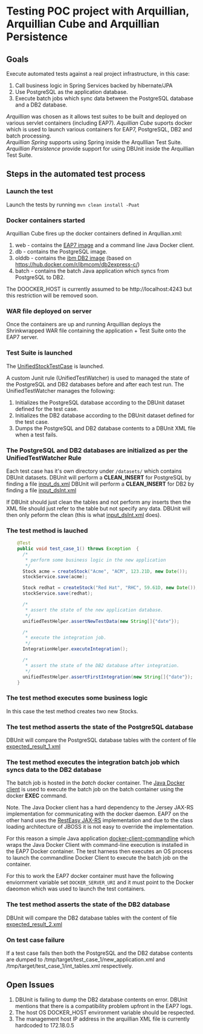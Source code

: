 # Testing POC project with Arquillian, Arquillian Cube and Arquillian Persistence
## Goals
Execute automated tests against a real project infrastructure, in this case:
1. Call business logic in Spring Services backed by hibernate/JPA
2. Use PostgreSQL as the application database.
3. Execute batch jobs which sync data between the PostgreSQL database and a DB2 database.

*Arquillian* was chosen as it allows test suites to be built and deployed on various servlet containers (including EAP7).   *Aquillian Cube* suports docker which is used to launch various containers for EAP7, PostgreSQL, DB2 and batch processing.  
*Arquillian Spring* supports using Spring inside the Arqulllian Test Suite.  
*Arquillian Persistence* provide support for using DBUnit inside the Arquillian Test Suite.  

## Steps in the automated test process

### Launch the test
Launch the tests by running `mvn clean install -Puat`

### Docker containers started 
Arquillian Cube fires up the docker containers defined in Arqullian.xml:
1. web - contains the [EAP7 image](https://hub.docker.com/r/scottysinclair/eap-test/) and a command line Java Docker client.
2. db - contains the PostgreSQL image.
3. olddb - contains the [ibm DB2 image](https://hub.docker.com/r/scottysinclair/db2-express-sr/) (based on https://hub.docker.com/r/ibmcom/db2express-c/)
4. batch - contains the batch Java application which syncs from PostgreSQL to DB2.

The DOOCKER_HOST is currently assumed to be http://localhost:4243 but this restriction will be removed soon.

### WAR file deployed on server
Once the containers are up and running Arquillian deploys the Shrinkwrapped WAR file containing the application + Test Suite onto the EAP7 server.

### Test Suite is launched
The [UnifiedStockTestCase](./src/test/java/com/acme/spring/hibernate/service/impl/UnifiedStockTestCase.java) is launched.

A custom Junit rule (UnifiedTestWatcher) is used to managed the state of the PostgreSQL and DB2 databases before and after each test run. The UnifiedTestWatcher manages the following:
1. Initializes the PostgreSQL database according to the DBUnit dataset defined for the test case.
2. Initializes the DB2 database according to the DBUnit dataset defined for the test case.
3. Dumps the PostgreSQL and DB2 database contents to a DBUnit XML file when a test fails.

### The PostgreSQL and DB2 databases are initialized as per the UnifiedTestWatcher Rule
Each test case has it's own directory under `/datasets/` which contains DBUnit datasets.
DBUnit will perform a **CLEAN_INSERT** for PostgreSQL by finding a file [input_ds.xml](./src/test/resources/datasets/test_case_1/input_ds.xml)
DBUnit will perform a **CLEAN_INSERT** for DB2 by finding a file [input_dsInt.xml](./src/test/resources/datasets/test_case_1/input_dsInt.xml)

If DBUnit should just clean the tables and not perform any inserts then the XML file should just refer to the table but not specify any data. DBUnit will then only peform the clean (this is what [input_dsInt.xml](./src/test/resources/datasets/test_case_1/input_dsInt.xml) does).

### The test method is lauched
```Java
    @Test
    public void test_case_1() throws Exception  {
      /*
       * perform some business logic in the new application
       */
      Stock acme = createStock("Acme", "ACM", 123.21D, new Date());
      stockService.save(acme);

      Stock redhat = createStock("Red Hat", "RHC", 59.61D, new Date());
      stockService.save(redhat);

      /*
       * assert the state of the new application database.
       */
      unifiedTestHelper.assertNewTestData(new String[]{"date"});

      /*
       * execute the integration job.
       */
      IntegrationHelper.executeIntegration();

      /*
       * assert the state of the DB2 database after integration.
       */
      unifiedTestHelper.assertFirstIntegration(new String[]{"date"});
    }
```

### The test method executes some business logic
In this case the test method creates two new Stocks.

### The test method asserts the state of the PostgreSQL database
DBUnit will compare the PostgreSQL database tables with the content of file [expected_result_1.xml](src/test/resources/datasets/test_case_1/expected_result_1.xml)

### The test method executes the integration batch job which syncs data to the DB2 database
The batch job is hosted in the *batch* docker container. The [Java Docker client](https://github.com/docker-java/docker-java) is used to execute the batch job on the batch container using the docker **EXEC** command.

Note. The Java Docker client has a hard dependency to the Jersey JAX-RS implementation for communicating with the docker daemon. EAP7 on the other hand uses the [RestEasy JAX-RS](http://resteasy.jboss.org/) implementation and due to the class loading architecture of JBOSS it is not easy to override the implementation.

For this reason a simple Java application [docker-client-commandline](https://github.com/scottysinclair/docker-client-commandline) which wraps the Java Docker Client with command-line execution is installed in the EAP7 Docker container. The test harness then executes an OS process to launch the commandline Docker Client to execute the batch job on the container.

For this to work the EAP7 docker container must have the following enviornment variable set `DOCKER_SERVER_URI` and it must point to the Docker daeomon which was used to launch the test containers.

### The test method asserts the state of the DB2 database
DBUnit will compare the DB2 database tables with the content of file [expected_result_2.xml](src/test/resources/datasets/test_case_1/expected_result_2.xml)

### On test case failure
If a test case fails then both the PostgreSQL and the DB2 databse contents are dumped to /tmp/target/test_case_1/new_application.xml and /tmp/target/test_case_1/int_tables.xml respectively.

## Open Issues
1. DBUnit is failing to dump the DB2 database contents on error. DBUnit mentions that there is a compatibility problem upfront in the EAP7 logs.
2. The host OS DOCKER_HOST environment variable should be respected.
3. The management host IP address in the arquillian XML file is currently hardcoded to 172.18.0.5
